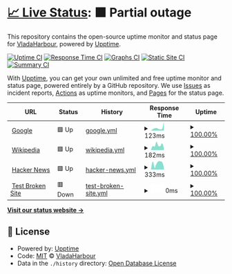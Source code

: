 # [📈 Live Status](https://VladaHarbour.github.io/statusPage): <!--live status--> **🟧 Partial outage**

This repository contains the open-source uptime monitor and status page for [VladaHarbour](https://VladaHarbour.github.io/statusPage), powered by [Upptime](https://github.com/upptime/upptime).

[![Uptime CI](https://github.com/VladaHarbour/statusPage/workflows/Uptime%20CI/badge.svg)](https://github.com/VladaHarbour/statusPage/actions?query=workflow%3A%22Uptime+CI%22)
[![Response Time CI](https://github.com/VladaHarbour/statusPage/workflows/Response%20Time%20CI/badge.svg)](https://github.com/VladaHarbour/statusPage/actions?query=workflow%3A%22Response+Time+CI%22)
[![Graphs CI](https://github.com/VladaHarbour/statusPage/workflows/Graphs%20CI/badge.svg)](https://github.com/VladaHarbour/statusPage/actions?query=workflow%3A%22Graphs+CI%22)
[![Static Site CI](https://github.com/VladaHarbour/statusPage/workflows/Static%20Site%20CI/badge.svg)](https://github.com/VladaHarbour/statusPage/actions?query=workflow%3A%22Static+Site+CI%22)
[![Summary CI](https://github.com/VladaHarbour/statusPage/workflows/Summary%20CI/badge.svg)](https://github.com/VladaHarbour/statusPage/actions?query=workflow%3A%22Summary+CI%22)

With [Upptime](https://upptime.js.org), you can get your own unlimited and free uptime monitor and status page, powered entirely by a GitHub repository. We use [Issues](https://github.com/VladaHarbour/statusPage/issues) as incident reports, [Actions](https://github.com/VladaHarbour/statusPage/actions) as uptime monitors, and [Pages](https://VladaHarbour.github.io/statusPage) for the status page.

<!--start: status pages-->
<!-- This summary is generated by Upptime (https://github.com/upptime/upptime) -->
<!-- Do not edit this manually, your changes will be overwritten -->
<!-- prettier-ignore -->
| URL | Status | History | Response Time | Uptime |
| --- | ------ | ------- | ------------- | ------ |
| <img alt="" src="https://icons.duckduckgo.com/ip3/www.google.com.ico" height="13"> [Google](https://www.google.com) | 🟩 Up | [google.yml](https://github.com/VladaHarbour/statusPage/commits/HEAD/history/google.yml) | <details><summary><img alt="Response time graph" src="./graphs/google/response-time-week.png" height="20"> 123ms</summary><br><a href="https://VladaHarbour.github.io/statusPage/history/google"><img alt="Response time 109" src="https://img.shields.io/endpoint?url=https%3A%2F%2Fraw.githubusercontent.com%2FVladaHarbour%2FstatusPage%2FHEAD%2Fapi%2Fgoogle%2Fresponse-time.json"></a><br><a href="https://VladaHarbour.github.io/statusPage/history/google"><img alt="24-hour response time 391" src="https://img.shields.io/endpoint?url=https%3A%2F%2Fraw.githubusercontent.com%2FVladaHarbour%2FstatusPage%2FHEAD%2Fapi%2Fgoogle%2Fresponse-time-day.json"></a><br><a href="https://VladaHarbour.github.io/statusPage/history/google"><img alt="7-day response time 123" src="https://img.shields.io/endpoint?url=https%3A%2F%2Fraw.githubusercontent.com%2FVladaHarbour%2FstatusPage%2FHEAD%2Fapi%2Fgoogle%2Fresponse-time-week.json"></a><br><a href="https://VladaHarbour.github.io/statusPage/history/google"><img alt="30-day response time 109" src="https://img.shields.io/endpoint?url=https%3A%2F%2Fraw.githubusercontent.com%2FVladaHarbour%2FstatusPage%2FHEAD%2Fapi%2Fgoogle%2Fresponse-time-month.json"></a><br><a href="https://VladaHarbour.github.io/statusPage/history/google"><img alt="1-year response time 109" src="https://img.shields.io/endpoint?url=https%3A%2F%2Fraw.githubusercontent.com%2FVladaHarbour%2FstatusPage%2FHEAD%2Fapi%2Fgoogle%2Fresponse-time-year.json"></a></details> | <details><summary><a href="https://VladaHarbour.github.io/statusPage/history/google">100.00%</a></summary><a href="https://VladaHarbour.github.io/statusPage/history/google"><img alt="All-time uptime 100.00%" src="https://img.shields.io/endpoint?url=https%3A%2F%2Fraw.githubusercontent.com%2FVladaHarbour%2FstatusPage%2FHEAD%2Fapi%2Fgoogle%2Fuptime.json"></a><br><a href="https://VladaHarbour.github.io/statusPage/history/google"><img alt="24-hour uptime 100.00%" src="https://img.shields.io/endpoint?url=https%3A%2F%2Fraw.githubusercontent.com%2FVladaHarbour%2FstatusPage%2FHEAD%2Fapi%2Fgoogle%2Fuptime-day.json"></a><br><a href="https://VladaHarbour.github.io/statusPage/history/google"><img alt="7-day uptime 100.00%" src="https://img.shields.io/endpoint?url=https%3A%2F%2Fraw.githubusercontent.com%2FVladaHarbour%2FstatusPage%2FHEAD%2Fapi%2Fgoogle%2Fuptime-week.json"></a><br><a href="https://VladaHarbour.github.io/statusPage/history/google"><img alt="30-day uptime 100.00%" src="https://img.shields.io/endpoint?url=https%3A%2F%2Fraw.githubusercontent.com%2FVladaHarbour%2FstatusPage%2FHEAD%2Fapi%2Fgoogle%2Fuptime-month.json"></a><br><a href="https://VladaHarbour.github.io/statusPage/history/google"><img alt="1-year uptime 100.00%" src="https://img.shields.io/endpoint?url=https%3A%2F%2Fraw.githubusercontent.com%2FVladaHarbour%2FstatusPage%2FHEAD%2Fapi%2Fgoogle%2Fuptime-year.json"></a></details>
| <img alt="" src="https://icons.duckduckgo.com/ip3/en.wikipedia.org.ico" height="13"> [Wikipedia](https://en.wikipedia.org) | 🟩 Up | [wikipedia.yml](https://github.com/VladaHarbour/statusPage/commits/HEAD/history/wikipedia.yml) | <details><summary><img alt="Response time graph" src="./graphs/wikipedia/response-time-week.png" height="20"> 182ms</summary><br><a href="https://VladaHarbour.github.io/statusPage/history/wikipedia"><img alt="Response time 183" src="https://img.shields.io/endpoint?url=https%3A%2F%2Fraw.githubusercontent.com%2FVladaHarbour%2FstatusPage%2FHEAD%2Fapi%2Fwikipedia%2Fresponse-time.json"></a><br><a href="https://VladaHarbour.github.io/statusPage/history/wikipedia"><img alt="24-hour response time 68" src="https://img.shields.io/endpoint?url=https%3A%2F%2Fraw.githubusercontent.com%2FVladaHarbour%2FstatusPage%2FHEAD%2Fapi%2Fwikipedia%2Fresponse-time-day.json"></a><br><a href="https://VladaHarbour.github.io/statusPage/history/wikipedia"><img alt="7-day response time 182" src="https://img.shields.io/endpoint?url=https%3A%2F%2Fraw.githubusercontent.com%2FVladaHarbour%2FstatusPage%2FHEAD%2Fapi%2Fwikipedia%2Fresponse-time-week.json"></a><br><a href="https://VladaHarbour.github.io/statusPage/history/wikipedia"><img alt="30-day response time 183" src="https://img.shields.io/endpoint?url=https%3A%2F%2Fraw.githubusercontent.com%2FVladaHarbour%2FstatusPage%2FHEAD%2Fapi%2Fwikipedia%2Fresponse-time-month.json"></a><br><a href="https://VladaHarbour.github.io/statusPage/history/wikipedia"><img alt="1-year response time 183" src="https://img.shields.io/endpoint?url=https%3A%2F%2Fraw.githubusercontent.com%2FVladaHarbour%2FstatusPage%2FHEAD%2Fapi%2Fwikipedia%2Fresponse-time-year.json"></a></details> | <details><summary><a href="https://VladaHarbour.github.io/statusPage/history/wikipedia">100.00%</a></summary><a href="https://VladaHarbour.github.io/statusPage/history/wikipedia"><img alt="All-time uptime 100.00%" src="https://img.shields.io/endpoint?url=https%3A%2F%2Fraw.githubusercontent.com%2FVladaHarbour%2FstatusPage%2FHEAD%2Fapi%2Fwikipedia%2Fuptime.json"></a><br><a href="https://VladaHarbour.github.io/statusPage/history/wikipedia"><img alt="24-hour uptime 100.00%" src="https://img.shields.io/endpoint?url=https%3A%2F%2Fraw.githubusercontent.com%2FVladaHarbour%2FstatusPage%2FHEAD%2Fapi%2Fwikipedia%2Fuptime-day.json"></a><br><a href="https://VladaHarbour.github.io/statusPage/history/wikipedia"><img alt="7-day uptime 100.00%" src="https://img.shields.io/endpoint?url=https%3A%2F%2Fraw.githubusercontent.com%2FVladaHarbour%2FstatusPage%2FHEAD%2Fapi%2Fwikipedia%2Fuptime-week.json"></a><br><a href="https://VladaHarbour.github.io/statusPage/history/wikipedia"><img alt="30-day uptime 100.00%" src="https://img.shields.io/endpoint?url=https%3A%2F%2Fraw.githubusercontent.com%2FVladaHarbour%2FstatusPage%2FHEAD%2Fapi%2Fwikipedia%2Fuptime-month.json"></a><br><a href="https://VladaHarbour.github.io/statusPage/history/wikipedia"><img alt="1-year uptime 100.00%" src="https://img.shields.io/endpoint?url=https%3A%2F%2Fraw.githubusercontent.com%2FVladaHarbour%2FstatusPage%2FHEAD%2Fapi%2Fwikipedia%2Fuptime-year.json"></a></details>
| <img alt="" src="https://icons.duckduckgo.com/ip3/news.ycombinator.com.ico" height="13"> [Hacker News](https://news.ycombinator.com) | 🟩 Up | [hacker-news.yml](https://github.com/VladaHarbour/statusPage/commits/HEAD/history/hacker-news.yml) | <details><summary><img alt="Response time graph" src="./graphs/hacker-news/response-time-week.png" height="20"> 333ms</summary><br><a href="https://VladaHarbour.github.io/statusPage/history/hacker-news"><img alt="Response time 309" src="https://img.shields.io/endpoint?url=https%3A%2F%2Fraw.githubusercontent.com%2FVladaHarbour%2FstatusPage%2FHEAD%2Fapi%2Fhacker-news%2Fresponse-time.json"></a><br><a href="https://VladaHarbour.github.io/statusPage/history/hacker-news"><img alt="24-hour response time 116" src="https://img.shields.io/endpoint?url=https%3A%2F%2Fraw.githubusercontent.com%2FVladaHarbour%2FstatusPage%2FHEAD%2Fapi%2Fhacker-news%2Fresponse-time-day.json"></a><br><a href="https://VladaHarbour.github.io/statusPage/history/hacker-news"><img alt="7-day response time 333" src="https://img.shields.io/endpoint?url=https%3A%2F%2Fraw.githubusercontent.com%2FVladaHarbour%2FstatusPage%2FHEAD%2Fapi%2Fhacker-news%2Fresponse-time-week.json"></a><br><a href="https://VladaHarbour.github.io/statusPage/history/hacker-news"><img alt="30-day response time 309" src="https://img.shields.io/endpoint?url=https%3A%2F%2Fraw.githubusercontent.com%2FVladaHarbour%2FstatusPage%2FHEAD%2Fapi%2Fhacker-news%2Fresponse-time-month.json"></a><br><a href="https://VladaHarbour.github.io/statusPage/history/hacker-news"><img alt="1-year response time 309" src="https://img.shields.io/endpoint?url=https%3A%2F%2Fraw.githubusercontent.com%2FVladaHarbour%2FstatusPage%2FHEAD%2Fapi%2Fhacker-news%2Fresponse-time-year.json"></a></details> | <details><summary><a href="https://VladaHarbour.github.io/statusPage/history/hacker-news">100.00%</a></summary><a href="https://VladaHarbour.github.io/statusPage/history/hacker-news"><img alt="All-time uptime 100.00%" src="https://img.shields.io/endpoint?url=https%3A%2F%2Fraw.githubusercontent.com%2FVladaHarbour%2FstatusPage%2FHEAD%2Fapi%2Fhacker-news%2Fuptime.json"></a><br><a href="https://VladaHarbour.github.io/statusPage/history/hacker-news"><img alt="24-hour uptime 100.00%" src="https://img.shields.io/endpoint?url=https%3A%2F%2Fraw.githubusercontent.com%2FVladaHarbour%2FstatusPage%2FHEAD%2Fapi%2Fhacker-news%2Fuptime-day.json"></a><br><a href="https://VladaHarbour.github.io/statusPage/history/hacker-news"><img alt="7-day uptime 100.00%" src="https://img.shields.io/endpoint?url=https%3A%2F%2Fraw.githubusercontent.com%2FVladaHarbour%2FstatusPage%2FHEAD%2Fapi%2Fhacker-news%2Fuptime-week.json"></a><br><a href="https://VladaHarbour.github.io/statusPage/history/hacker-news"><img alt="30-day uptime 99.94%" src="https://img.shields.io/endpoint?url=https%3A%2F%2Fraw.githubusercontent.com%2FVladaHarbour%2FstatusPage%2FHEAD%2Fapi%2Fhacker-news%2Fuptime-month.json"></a><br><a href="https://VladaHarbour.github.io/statusPage/history/hacker-news"><img alt="1-year uptime 100.00%" src="https://img.shields.io/endpoint?url=https%3A%2F%2Fraw.githubusercontent.com%2FVladaHarbour%2FstatusPage%2FHEAD%2Fapi%2Fhacker-news%2Fuptime-year.json"></a></details>
| <img alt="" src="https://icons.duckduckgo.com/ip3/thissitedoesnotexist.koj.co.ico" height="13"> [Test Broken Site](https://thissitedoesnotexist.koj.co) | 🟥 Down | [test-broken-site.yml](https://github.com/VladaHarbour/statusPage/commits/HEAD/history/test-broken-site.yml) | <details><summary><img alt="Response time graph" src="./graphs/test-broken-site/response-time-week.png" height="20"> 0ms</summary><br><a href="https://VladaHarbour.github.io/statusPage/history/test-broken-site"><img alt="Response time 0" src="https://img.shields.io/endpoint?url=https%3A%2F%2Fraw.githubusercontent.com%2FVladaHarbour%2FstatusPage%2FHEAD%2Fapi%2Ftest-broken-site%2Fresponse-time.json"></a><br><a href="https://VladaHarbour.github.io/statusPage/history/test-broken-site"><img alt="24-hour response time 0" src="https://img.shields.io/endpoint?url=https%3A%2F%2Fraw.githubusercontent.com%2FVladaHarbour%2FstatusPage%2FHEAD%2Fapi%2Ftest-broken-site%2Fresponse-time-day.json"></a><br><a href="https://VladaHarbour.github.io/statusPage/history/test-broken-site"><img alt="7-day response time 0" src="https://img.shields.io/endpoint?url=https%3A%2F%2Fraw.githubusercontent.com%2FVladaHarbour%2FstatusPage%2FHEAD%2Fapi%2Ftest-broken-site%2Fresponse-time-week.json"></a><br><a href="https://VladaHarbour.github.io/statusPage/history/test-broken-site"><img alt="30-day response time 0" src="https://img.shields.io/endpoint?url=https%3A%2F%2Fraw.githubusercontent.com%2FVladaHarbour%2FstatusPage%2FHEAD%2Fapi%2Ftest-broken-site%2Fresponse-time-month.json"></a><br><a href="https://VladaHarbour.github.io/statusPage/history/test-broken-site"><img alt="1-year response time 0" src="https://img.shields.io/endpoint?url=https%3A%2F%2Fraw.githubusercontent.com%2FVladaHarbour%2FstatusPage%2FHEAD%2Fapi%2Ftest-broken-site%2Fresponse-time-year.json"></a></details> | <details><summary><a href="https://VladaHarbour.github.io/statusPage/history/test-broken-site">100.00%</a></summary><a href="https://VladaHarbour.github.io/statusPage/history/test-broken-site"><img alt="All-time uptime 100.00%" src="https://img.shields.io/endpoint?url=https%3A%2F%2Fraw.githubusercontent.com%2FVladaHarbour%2FstatusPage%2FHEAD%2Fapi%2Ftest-broken-site%2Fuptime.json"></a><br><a href="https://VladaHarbour.github.io/statusPage/history/test-broken-site"><img alt="24-hour uptime 100.00%" src="https://img.shields.io/endpoint?url=https%3A%2F%2Fraw.githubusercontent.com%2FVladaHarbour%2FstatusPage%2FHEAD%2Fapi%2Ftest-broken-site%2Fuptime-day.json"></a><br><a href="https://VladaHarbour.github.io/statusPage/history/test-broken-site"><img alt="7-day uptime 100.00%" src="https://img.shields.io/endpoint?url=https%3A%2F%2Fraw.githubusercontent.com%2FVladaHarbour%2FstatusPage%2FHEAD%2Fapi%2Ftest-broken-site%2Fuptime-week.json"></a><br><a href="https://VladaHarbour.github.io/statusPage/history/test-broken-site"><img alt="30-day uptime 100.00%" src="https://img.shields.io/endpoint?url=https%3A%2F%2Fraw.githubusercontent.com%2FVladaHarbour%2FstatusPage%2FHEAD%2Fapi%2Ftest-broken-site%2Fuptime-month.json"></a><br><a href="https://VladaHarbour.github.io/statusPage/history/test-broken-site"><img alt="1-year uptime 100.00%" src="https://img.shields.io/endpoint?url=https%3A%2F%2Fraw.githubusercontent.com%2FVladaHarbour%2FstatusPage%2FHEAD%2Fapi%2Ftest-broken-site%2Fuptime-year.json"></a></details>

<!--end: status pages-->

[**Visit our status website →**](https://VladaHarbour.github.io/statusPage)

## 📄 License

- Powered by: [Upptime](https://github.com/upptime/upptime)
- Code: [MIT](./LICENSE) © [VladaHarbour](https://VladaHarbour.github.io/statusPage)
- Data in the `./history` directory: [Open Database License](https://opendatacommons.org/licenses/odbl/1-0/)
